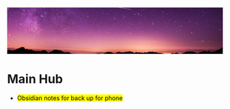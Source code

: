 ![galaxy picture|600](Backlinks/galaxy.jpg)

# Main Hub

- <mark class="hltr-blue">Obsidian notes for back up for phone</mark>